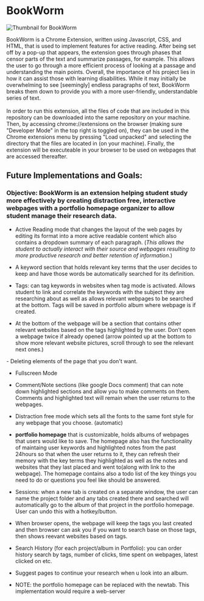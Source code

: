 # BookWorm

![Thumbnail for BookWorm](https://github.com/ltann/BookWorm/blob/master/bookworm.png?raw=true)

BookWorm is a Chrome Extension, written using Javascript, CSS, and HTML, that is used to implement features for active reading. After being set off by a pop-up that appears, the extension goes through phases that censor parts of the text and summarize passages, for example. This allows the user to go through a more efficient process of looking at a passage and understanding the main points. Overall, the importance of his project lies in how it can assist those with learning disabilities. While it may initially be overwhelming to see [seemingly] endless paragraphs of text, BookWorm breaks them down to provide you with a more user-friendly, understandable series of text. <br>
<br>
In order to run this extension, all the files of code that are included in this repository can be downloaded into the same repository on your machine. Then, by accessing chrome://extensions on the browser (making sure "Developer Mode" in the top right is toggled on),
they can be used in the Chrome extensions menu by pressing "Load unpacked" and selecting the directory that the files are located in (on your machine). Finally, the extension will be executeable in your browser to be used on webpages that are accessed thereafter. <br>


## Future Implementations and Goals:

### Objective: BookWorm is an extension helping student study more effectively by creating distraction free, interactive webpages with a portfolio homepage organizer to allow student manage their research data.

- Active Reading mode that changes the layout of the web pages by editing its format into a more active readable content which also contains a dropdown summary of each paragraph. (*This allows the student to actually interact with their source and webpages resulting to more productive research and better retention of information.*)

- A keyword section that holds relevant key terms that the user decides to keep and have those words be automatically searched for its definition.

- Tags: can tag keywords in websites when tag mode is activated. Allows student to link and correlate the keywords with the subject they are researching about as well as allows relevant webpages to be searched at the bottom. Tags will be saved in portfolio album where webpage is if created.

- At the bottom of the webpage will be a section that contains other relevant websites based on the tags highlighted by the user. Don’t open a webpage twice if already opened (arrow pointed up at the bottom to show more relevant website pictures, scroll through to see the relevant next ones.)

- Deleting elements of the page that you don't want.

- Fullscreen Mode

- Comment/Note sections (like google Docs comment) that can note down highlighted sections and allow you to make comments on them. Comments and highlighted text will remain when the user returns to the webpages.

- Distraction free mode which sets all the fonts to the same font style for any webpage that you choose. (automatic)

- **portfolio homepage** that is customizable, holds albums of webpages that users would like to save. The homepage also has the functionality of maintaing user keywords and highlighted notes from the past 24hours so that when the user returns to it, they can refresh their memory with the key terms they highlighted as well as the notes and websites that they last placed and went to(along with link to the webpage). The homepage contains also a todo list of the key things you need to do or questions you feel like should be answered. 

- Sessions: when a new tab is created on a separate window, the user can name the project folder and any tabs created there and searched will automatically go to the album of that project in the portfolio homepage. User can undo this with a hotkey/button.

- When browser opens, the webpage will keep the tags you last created and then browser can ask you if you want to search base on those tags, then shows reevant websites based on tags.

- Search History (for each project/album in Portfolio): you can order history search by tags, number of clicks, time spent on webpages, latest clicked on etc.

- Suggest pages to continue your research when u look into an album.


- NOTE: the portfolio homepage can be replaced with the newtab. This implementation would require a web-server
